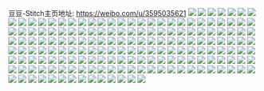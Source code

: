 豆豆-Stitch主页地址: https://weibo.com/u/3595035621 
![](https://wx4.sinaimg.cn/mw2000/d647e3e5ly1h8wdpwt0qlj21be0qogoh.jpg) 
![](https://wx4.sinaimg.cn/mw2000/d647e3e5ly1h8v5fbeznuj20jo0vnwg9.jpg) 
![](https://wx4.sinaimg.cn/mw2000/d647e3e5ly1h8snffhoq6j20u01vikb8.jpg) 
![](https://wx4.sinaimg.cn/mw2000/d647e3e5ly1h8snfedf4xj20u048je81.jpg) 
![](https://wx4.sinaimg.cn/mw2000/d647e3e5ly1h8snffstioj20u00w4jxr.jpg) 
![](https://wx4.sinaimg.cn/mw2000/d647e3e5ly1h8snfh0nz7j20u02ewqi1.jpg) 
![](https://wx4.sinaimg.cn/mw2000/d647e3e5ly1h8snfeyb7aj20u02fhwug.jpg) 
![](https://wx4.sinaimg.cn/mw2000/d647e3e5ly1h8oafmunnnj20u0140tf6.jpg) 
![](https://wx4.sinaimg.cn/mw2000/d647e3e5ly1h8n7g1vdijj21400u0doq.jpg) 
![](https://wx4.sinaimg.cn/mw2000/d647e3e5ly1h8n7g2893rj20u0142aj0.jpg) 
![](https://wx4.sinaimg.cn/mw2000/d647e3e5ly1h8n7g2jw6zj20u018hqeb.jpg) 
![](https://wx4.sinaimg.cn/mw2000/d647e3e5ly1h8n7g33bqij20u01qin9z.jpg) 
![](https://wx4.sinaimg.cn/mw2000/d647e3e5ly1h8n7g3h3x6j20u01qq14t.jpg) 
![](https://wx4.sinaimg.cn/mw2000/d647e3e5ly1h8n7g3swk4j20u01907gp.jpg) 
![](https://wx4.sinaimg.cn/mw2000/d647e3e5ly1h8n7g4iuzdj20u022jqkz.jpg) 
![](https://wx4.sinaimg.cn/mw2000/d647e3e5ly1h8hc9yf7z5j20n008kq5l.jpg) 
![](https://wx4.sinaimg.cn/mw2000/d647e3e5ly1h8f27ms6zaj20u01hcn4h.jpg) 
![](https://wx4.sinaimg.cn/mw2000/d647e3e5ly1h8f27np9s0j20u014045p.jpg) 
![](https://wx4.sinaimg.cn/mw2000/d647e3e5ly1h8f22bb034j21hc0u0k5k.jpg) 
![](https://wx4.sinaimg.cn/mw2000/d647e3e5ly1h888a136wyj20u00u0jud.jpg) 
![](https://wx4.sinaimg.cn/mw2000/d647e3e5ly1h84syerevyj20u0133gpx.jpg) 
![](https://wx4.sinaimg.cn/mw2000/d647e3e5ly1h84syf3m5zj20u0190dks.jpg) 
![](https://wx4.sinaimg.cn/mw2000/d647e3e5ly1h84syfoowij20u0190wk7.jpg) 
![](https://wx4.sinaimg.cn/mw2000/d647e3e5ly1h84syfzsv2j20u019043p.jpg) 
![](https://wx4.sinaimg.cn/mw2000/d647e3e5ly1h80d6gj8e4j20n005wjs3.jpg) 
![](https://wx4.sinaimg.cn/mw2000/d647e3e5ly1h7woh4066qj20u00z4dms.jpg) 
![](https://wx4.sinaimg.cn/mw2000/d647e3e5ly1h7woeqoqv3j20bh0bhglv.jpg) 
![](https://wx4.sinaimg.cn/mw2000/d647e3e5ly1h7s9pcojuzj22m61qo4qq.jpg) 
![](https://wx4.sinaimg.cn/mw2000/d647e3e5ly1h7o9p53t0oj20ku0rsn7c.jpg) 
![](https://wx4.sinaimg.cn/mw2000/d647e3e5ly1h7o9p5jmj9j21o02807wh.jpg) 
![](https://wx4.sinaimg.cn/mw2000/d647e3e5ly1h7o9p2r93gj21o02804qq.jpg) 
![](https://wx4.sinaimg.cn/mw2000/d647e3e5ly1h7o9p1smyfj21k1266e81.jpg) 
![](https://wx4.sinaimg.cn/mw2000/d647e3e5ly1h7o9p3rm6oj21o022gnpd.jpg) 
![](https://wx4.sinaimg.cn/mw2000/d647e3e5ly1h7o9p4rtz4j21o0280npd.jpg) 
![](https://wx4.sinaimg.cn/mw2000/d647e3e5ly1h7ngsjhdc5j20uk36lb2a.jpg) 
![](https://wx4.sinaimg.cn/mw2000/d647e3e5ly1h7ngsliqv1j215o27uqv5.jpg) 
![](https://wx4.sinaimg.cn/mw2000/d647e3e5ly1h7ngsnwea0j20uk36lb2a.jpg) 
![](https://wx4.sinaimg.cn/mw2000/d647e3e5ly1h7ngspxuhjj215o1qinpd.jpg) 
![](https://wx4.sinaimg.cn/mw2000/d647e3e5ly1h7ngss1lw5j20xc230hdt.jpg) 
![](https://wx4.sinaimg.cn/mw2000/d647e3e5ly1h7ngsv7rpcj215o3h04qr.jpg) 
![](https://wx4.sinaimg.cn/mw2000/d647e3e5ly1h7ngrngh8wj22c0340qv7.jpg) 
![](https://wx4.sinaimg.cn/mw2000/d647e3e5ly1h7ngre4p9xj222e2r6npf.jpg) 
![](https://wx4.sinaimg.cn/mw2000/d647e3e5ly1h7ngrof85ij22442txb2a.jpg) 
![](https://wx4.sinaimg.cn/mw2000/d647e3e5ly1h7ngrpkzkqj228k2zfhdv.jpg) 
![](https://wx4.sinaimg.cn/mw2000/d647e3e5ly1h7ngrjaemfj215o2et4qq.jpg) 
![](https://wx4.sinaimg.cn/mw2000/d647e3e5ly1h7ngrqf6a1j22c0340hdt.jpg) 
![](https://wx4.sinaimg.cn/mw2000/d647e3e5ly1h7ngrhanx0j20xc3ir4qq.jpg) 
![](https://wx4.sinaimg.cn/mw2000/d647e3e5ly1h7ngrtbt9fj22c02c0e83.jpg) 
![](https://wx4.sinaimg.cn/mw2000/d647e3e5ly1h7ngrkwykfj20xc2zsqv5.jpg) 
![](https://wx4.sinaimg.cn/mw2000/d647e3e5ly1h7fqz3ybgbj20n00gemyd.jpg) 
![](https://wx4.sinaimg.cn/mw2000/d647e3e5ly1h7eemmn0paj21wt21ywuq.jpg) 
![](https://wx4.sinaimg.cn/mw2000/d647e3e5ly1h7eel6bjx1j21gf1j7dr2.jpg) 
![](https://wx4.sinaimg.cn/mw2000/d647e3e5ly1h7eel3izc4j215o1qi1kx.jpg) 
![](https://wx4.sinaimg.cn/mw2000/d647e3e5ly1h7eel2545ej22c02c0npd.jpg) 
![](https://wx4.sinaimg.cn/mw2000/d647e3e5ly1h7eel7hzu8j23402c0qv7.jpg) 
![](https://wx4.sinaimg.cn/mw2000/d647e3e5ly1h7eel8yx6lj23402c0x6p.jpg) 
![](https://wx4.sinaimg.cn/mw2000/d647e3e5ly1h7eel8b8ncj21qj2bde7s.jpg) 
![](https://wx4.sinaimg.cn/mw2000/d647e3e5ly1h7eel5vjwmj23402c0gwe.jpg) 
![](https://wx4.sinaimg.cn/mw2000/d647e3e5ly1h7eel9ll1rj21xk2kq7wh.jpg) 
![](https://wx4.sinaimg.cn/mw2000/d647e3e5ly1h7ee8ql2y2j22bz2gutua.jpg) 
![](https://wx4.sinaimg.cn/mw2000/d647e3e5ly1h7ee8ka5e6j21wv214b29.jpg) 
![](https://wx4.sinaimg.cn/mw2000/d647e3e5ly1h7ee8hy5qzj22692wdha6.jpg) 
![](https://wx4.sinaimg.cn/mw2000/d647e3e5ly1h7ee8kqlfwj226j1zc1kx.jpg) 
![](https://wx4.sinaimg.cn/mw2000/d647e3e5ly1h7ee8jftt4j21vt1x2gyi.jpg) 
![](https://wx4.sinaimg.cn/mw2000/d647e3e5ly1h7ee8mqke8j23402c04gd.jpg) 
![](https://wx4.sinaimg.cn/mw2000/d647e3e5ly1h7ee8fnpk7j22sj23v4qr.jpg) 
![](https://wx4.sinaimg.cn/mw2000/d647e3e5ly1h7ee8su9r1j22c02c0hdt.jpg) 
![](https://wx4.sinaimg.cn/mw2000/d647e3e5ly1h7ee8o5xucj21sc2dsqv6.jpg) 
![](https://wx4.sinaimg.cn/mw2000/d647e3e5ly1h7cmstr15uj221m1zghc0.jpg) 
![](https://wx4.sinaimg.cn/mw2000/d647e3e5ly1h7cmsv1gt3j22c01tuh57.jpg) 
![](https://wx4.sinaimg.cn/mw2000/d647e3e5ly1h7cmswcnv6j21yp20kqv5.jpg) 
![](https://wx4.sinaimg.cn/mw2000/d647e3e5ly1h7cmsy2wc7j21ld1ldqsx.jpg) 
![](https://wx4.sinaimg.cn/mw2000/d647e3e5ly1h7cmsviz1ij22gg2gg7r5.jpg) 
![](https://wx4.sinaimg.cn/mw2000/d647e3e5ly1h7cmt02d3fj21dg1t0jsv.jpg) 
![](https://wx4.sinaimg.cn/mw2000/d647e3e5ly1h7cmsuf62wj21wa2e4njq.jpg) 
![](https://wx4.sinaimg.cn/mw2000/d647e3e5ly1h7cmst2ggrj22c03404qq.jpg) 
![](https://wx4.sinaimg.cn/mw2000/d647e3e5ly1h7cmszi39rj21dj1iln01.jpg) 
![](https://wx4.sinaimg.cn/mw2000/d647e3e5ly1h7c1zppfiqj21zf1zg7wi.jpg) 
![](https://wx4.sinaimg.cn/mw2000/d647e3e5ly1h7c1zl16ppj2293293hdv.jpg) 
![](https://wx4.sinaimg.cn/mw2000/d647e3e5ly1h7c1zo9qu8j22c0340x6r.jpg) 
![](https://wx4.sinaimg.cn/mw2000/d647e3e5ly1h7c1zr76ndj227i27inab.jpg) 
![](https://wx4.sinaimg.cn/mw2000/d647e3e5ly1h7c1zj9uzwj21qo1b0q4v.jpg) 
![](https://wx4.sinaimg.cn/mw2000/d647e3e5ly1h7c1zt654bj22bk3407kg.jpg) 
![](https://wx4.sinaimg.cn/mw2000/d647e3e5ly1h7c1zunpzpj22c01kihdt.jpg) 
![](https://wx4.sinaimg.cn/mw2000/d647e3e5ly1h7c1zw92a9j23402c011m.jpg) 
![](https://wx4.sinaimg.cn/mw2000/d647e3e5ly1h7c1zx91lij215o2bp0xo.jpg) 
![](https://wx4.sinaimg.cn/mw2000/d647e3e5ly1h7avldffnuj20uh0u0whm.jpg) 
![](https://wx4.sinaimg.cn/mw2000/d647e3e5ly1h7ahpf53qej20kg0tz766.jpg) 
![](https://wx4.sinaimg.cn/mw2000/d647e3e5ly1h740razk68j20n00wbwj8.jpg) 
![](https://wx4.sinaimg.cn/mw2000/d647e3e5ly1h6nlrpmlemj20n019l3z5.jpg) 
![](https://wx4.sinaimg.cn/mw2000/d647e3e5ly1h6li964ju6j220r1na0zf.jpg) 
![](https://wx4.sinaimg.cn/mw2000/d647e3e5ly1h6li97v63ij22o01s0npe.jpg) 
![](https://wx4.sinaimg.cn/mw2000/d647e3e5ly1h6li99wf5ej22gj1pox6p.jpg) 
![](https://wx4.sinaimg.cn/mw2000/d647e3e5ly1h6li9buncfj22o01s04qq.jpg) 
![](https://wx4.sinaimg.cn/mw2000/d647e3e5ly1h6lidpiriwj22if1rxu0x.jpg) 
![](https://wx4.sinaimg.cn/mw2000/d647e3e5ly1h6li9cpoinj2200300b2a.jpg) 
![](https://wx4.sinaimg.cn/mw2000/d647e3e5ly1h6li9dmfc7j2300200b2a.jpg) 
![](https://wx4.sinaimg.cn/mw2000/d647e3e5ly1h6jwde1t2wj21wu2jr10r.jpg) 
![](https://wx4.sinaimg.cn/mw2000/d647e3e5ly1h6jwdjij01j21r52c6kjl.jpg) 
![](https://wx4.sinaimg.cn/mw2000/d647e3e5ly1h6jwdmbl84j21kk23e7wh.jpg) 
![](https://wx4.sinaimg.cn/mw2000/d647e3e5ly1h6jwdoni5bj225q25qkjl.jpg) 
![](https://wx4.sinaimg.cn/mw2000/d647e3e5ly1h6jwdpywivj23402c0k4m.jpg) 
![](https://wx4.sinaimg.cn/mw2000/d647e3e5ly1h6jwdkj31wj22c02c0q9s.jpg) 
![](https://wx4.sinaimg.cn/mw2000/d647e3e5ly1h6j927avq7j23402c0hdw.jpg) 
![](https://wx4.sinaimg.cn/mw2000/d647e3e5ly1h6j91tla84j235s2dc0y7.jpg) 
![](https://wx4.sinaimg.cn/mw2000/d647e3e5ly1h6j92148l1j23402c0x6r.jpg) 
![](https://wx4.sinaimg.cn/mw2000/d647e3e5ly1h6j92d5ffoj22c0340qa8.jpg) 
![](https://wx4.sinaimg.cn/mw2000/d647e3e5ly1h6j92f5mh3j22c0340jyc.jpg) 
![](https://wx4.sinaimg.cn/mw2000/d647e3e5ly1h6j91y3wgdj22c02rbkjm.jpg) 
![](https://wx4.sinaimg.cn/mw2000/d647e3e5ly1h6j91p76c0j23402c0avh.jpg) 
![](https://wx4.sinaimg.cn/mw2000/d647e3e5ly1h6j91vfs8ej21s6287x6r.jpg) 
![](https://wx4.sinaimg.cn/mw2000/d647e3e5ly1h6j928tbw0j215o334hdt.jpg) 
![](https://wx4.sinaimg.cn/mw2000/d647e3e5ly1h6boae8og9j22ri2c0u0y.jpg) 
![](https://wx4.sinaimg.cn/mw2000/d647e3e5ly1h6bobn5zh7j21400u0774.jpg) 
![](https://wx4.sinaimg.cn/mw2000/d647e3e5ly1h6boarhbtrj23402c0b1v.jpg) 
![](https://wx4.sinaimg.cn/mw2000/d647e3e5ly1h61tvgobb1j21300mk12z.jpg) 
![](https://wx4.sinaimg.cn/mw2000/d647e3e5ly1h5yyrix1egj20u01swah0.jpg) 
![](https://wx4.sinaimg.cn/mw2000/d647e3e5ly1h5px1d5tplj20c80c83z4.jpg) 
![](https://wx4.sinaimg.cn/mw2000/d647e3e5ly1h5omw60r38j22c0340kjo.jpg) 
![](https://wx4.sinaimg.cn/mw2000/d647e3e5ly1h5omxvkjcpj22xc20fb2a.jpg) 
![](https://wx4.sinaimg.cn/mw2000/d647e3e5ly1h5omy00m89j23402c0hdu.jpg) 
![](https://wx4.sinaimg.cn/mw2000/d647e3e5ly1h5olep5f5dj20xc230b29.jpg) 
![](https://wx4.sinaimg.cn/mw2000/d647e3e5ly1h5lekgkdijj20k00zkq7u.jpg) 
![](https://wx4.sinaimg.cn/mw2000/d647e3e5ly1h5lekh45ppj20k00zkjw6.jpg) 
![](https://wx4.sinaimg.cn/mw2000/d647e3e5ly1h5ixfrfzbxj21ds0s0n21.jpg) 
![](https://wx4.sinaimg.cn/mw2000/d647e3e5ly1h5ixfr35x8j21ds0s0aff.jpg) 
![](https://wx4.sinaimg.cn/mw2000/d647e3e5ly1h5ixfrsdczj21ds0s0n17.jpg) 
![](https://wx4.sinaimg.cn/mw2000/d647e3e5ly1h5ixfs5d8oj21ds0s0mzy.jpg) 
![](https://wx4.sinaimg.cn/mw2000/d647e3e5ly1h5basnp3djj20n013in6q.jpg) 
![](https://wx4.sinaimg.cn/mw2000/d647e3e5ly1h52o80wsh3j21sc2ds7wi.jpg) 
![](https://wx4.sinaimg.cn/mw2000/d647e3e5ly1h52o7wmvemj21sc2dskjl.jpg) 
![](https://wx4.sinaimg.cn/mw2000/d647e3e5ly1h52o7ug4iuj23402c0npe.jpg) 
![](https://wx4.sinaimg.cn/mw2000/d647e3e5ly1h52o3nuu7aj20n00h8gpm.jpg) 
![](https://wx4.sinaimg.cn/mw2000/d647e3e5ly1h52nzg2howj20uk3tikjm.jpg) 
![](https://wx4.sinaimg.cn/mw2000/d647e3e5ly1h4kdxy1gbxj22c0340kjm.jpg) 
![](https://wx4.sinaimg.cn/mw2000/d647e3e5ly1h4kdxmptryj20n00e8abe.jpg) 
![](https://wx4.sinaimg.cn/mw2000/d647e3e5ly1h4kdxn6w2gj20n00bk3ze.jpg) 
![](https://wx4.sinaimg.cn/mw2000/d647e3e5ly1h4a22u4l5hj22yo1o07wi.jpg) 
![](https://wx4.sinaimg.cn/mw2000/d647e3e5ly1h4a20vq6dcj22zh2c0qv7.jpg) 
![](https://wx4.sinaimg.cn/mw2000/d647e3e5ly1h4a22bjshhj22c0340u0y.jpg) 
![](https://wx4.sinaimg.cn/mw2000/d647e3e5ly1h4a22yei3vj20n00vx10f.jpg) 
![](https://wx4.sinaimg.cn/mw2000/d647e3e5ly1h4a21kppyoj22c0340npe.jpg) 
![](https://wx4.sinaimg.cn/mw2000/d647e3e5ly1h4a1v2wuzwj22bt2ef7wj.jpg) 
![](https://wx4.sinaimg.cn/mw2000/d647e3e5ly1h46xhq86u3j20n00zqq7q.jpg) 
![](https://wx4.sinaimg.cn/mw2000/d647e3e5ly1h42sfskg3yj21o0280x6p.jpg) 
![](https://wx4.sinaimg.cn/mw2000/d647e3e5ly1h42sfp3abfj22oh20dnpd.jpg) 
![](https://wx4.sinaimg.cn/mw2000/d647e3e5ly1h42sfpz7g7j21o0280u0x.jpg) 
![](https://wx4.sinaimg.cn/mw2000/d647e3e5ly1h42sfr8vc2j21o0280x6p.jpg) 
![](https://wx4.sinaimg.cn/mw2000/d647e3e5ly1h42sg0rxuqj23402c01kz.jpg) 
![](https://wx4.sinaimg.cn/mw2000/d647e3e5ly1h3zamru1v8j20n0042aaf.jpg) 
![](https://wx4.sinaimg.cn/mw2000/d647e3e5ly1h3yigv73ibj20n003caav.jpg) 
![](https://wx4.sinaimg.cn/mw2000/d647e3e5ly1h3w60bcnf1j20jj0h7myg.jpg) 
![](https://wx4.sinaimg.cn/mw2000/d647e3e5ly1h3syeq0qrnj21o0280e81.jpg) 
![](https://wx4.sinaimg.cn/mw2000/d647e3e5ly1h3syep8ljwj21o0280b29.jpg) 
![](https://wx4.sinaimg.cn/mw2000/d647e3e5ly1h3syeqiwd2j21o0280x0e.jpg) 
![](https://wx4.sinaimg.cn/mw2000/d647e3e5ly1h3r507rzl5j20sf0sgadh.jpg) 
![](https://wx4.sinaimg.cn/mw2000/d647e3e5ly1h3q9jcswinj20n00ibgo1.jpg) 
![](https://wx4.sinaimg.cn/mw2000/d647e3e5ly1h3q9jch6mcj20oc0g5aca.jpg) 
![](https://wx4.sinaimg.cn/mw2000/d647e3e5ly1h3q0qxpe3fj20m40m478c.jpg) 
![](https://wx4.sinaimg.cn/mw2000/d647e3e5ly1h3mmw1llbnj23402c0u0y.jpg) 
![](https://wx4.sinaimg.cn/mw2000/d647e3e5ly1h3mmw4mhwhj20uk36l7wi.jpg) 
![](https://wx4.sinaimg.cn/mw2000/d647e3e5ly1h3mmw934scj23402c0u0z.jpg) 
![](https://wx4.sinaimg.cn/mw2000/d647e3e5ly1h3mmw2z3roj20xc48t4qq.jpg) 
![](https://wx4.sinaimg.cn/mw2000/d647e3e5ly1h3mmvzu9ndj22c02feb29.jpg) 
![](https://wx4.sinaimg.cn/mw2000/d647e3e5ly1h3mmw6qt9sj20xc2f2kjl.jpg) 
![](https://wx4.sinaimg.cn/mw2000/d647e3e5ly1h3mmw5sqtmj20xc2mgkjl.jpg) 
![](https://wx4.sinaimg.cn/mw2000/d647e3e5ly1h3mmwb8wnzj23402c0e83.jpg) 
![](https://wx4.sinaimg.cn/mw2000/d647e3e5ly1h3i9nood58j20n007bdgc.jpg) 
![](https://wx4.sinaimg.cn/mw2000/d647e3e5ly1h3einuzjj6j22c02m94qq.jpg) 
![](https://wx4.sinaimg.cn/mw2000/d647e3e5ly1h3bn7vlvwnj21zv1hxkjl.jpg) 
![](https://wx4.sinaimg.cn/mw2000/d647e3e5ly1h3bn89vhcqj23403404qq.jpg) 
